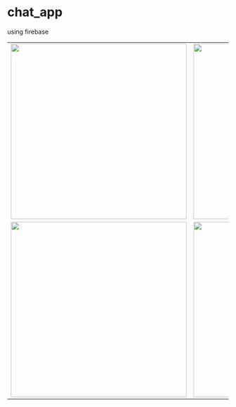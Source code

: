 # chat_app
using firebase



<table>
  <tr>
    <td><img src="https://firebasestorage.googleapis.com/v0/b/chat-44e60.appspot.com/o/118311722_2704662799821972_4349766360064275701_o.jpg?alt=media&token=6dcd6352-8cd3-4e54-bd5c-09fcfe541a66" width="400" ></td>
    <td><img src="https://firebasestorage.googleapis.com/v0/b/chat-44e60.appspot.com/o/118290841_2704662746488644_7058476004488389443_o.jpg?alt=media&token=ee4115cf-b510-447b-84b5-8b12b04bb585" width="400" ></td>
  </tr>
  <tr>
    <td><img src="https://firebasestorage.googleapis.com/v0/b/chat-44e60.appspot.com/o/118282163_2704662836488635_4029912672367431713_o.jpg?alt=media&token=885390e4-a1e6-4a67-a13c-7d8085a53399" width="400" ></td>
    <td><img src="https://firebasestorage.googleapis.com/v0/b/chat-44e60.appspot.com/o/118003097_2704683813153204_4476122267116648644_o.jpg?alt=media&token=1d76c8c5-56db-434c-9c61-fafa0aa73b7e" width="400" ></td>
  </tr>
</table>
